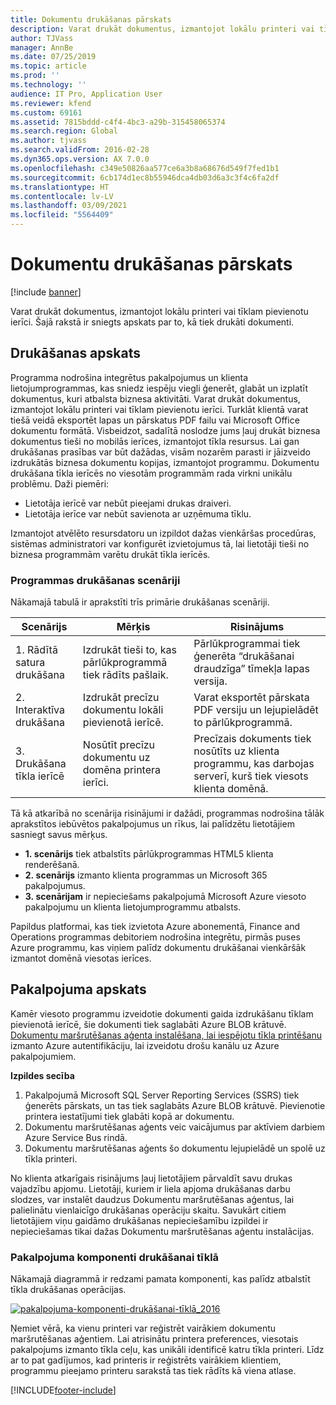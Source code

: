 ```yaml
---
title: Dokumentu drukāšanas pārskats
description: Varat drukāt dokumentus, izmantojot lokālu printeri vai tīklam pievienotu ierīci. Šajā rakstā ir sniegts apskats par to, kā tiek drukāti dokumenti.
author: TJVass
manager: AnnBe
ms.date: 07/25/2019
ms.topic: article
ms.prod: ''
ms.technology: ''
audience: IT Pro, Application User
ms.reviewer: kfend
ms.custom: 69161
ms.assetid: 7815bddd-c4f4-4bc3-a29b-315458065374
ms.search.region: Global
ms.author: tjvass
ms.search.validFrom: 2016-02-28
ms.dyn365.ops.version: AX 7.0.0
ms.openlocfilehash: c349e50826aa577ce6a3b8a68676d549f7fed1b1
ms.sourcegitcommit: 6cb174d1ec8b55946dca4db03d6a3c3f4c6fa2df
ms.translationtype: HT
ms.contentlocale: lv-LV
ms.lasthandoff: 03/09/2021
ms.locfileid: "5564409"
---
```

# <a name="document-printing-overview"></a>Dokumentu drukāšanas pārskats

[!include [banner](../includes/banner.md)]

Varat drukāt dokumentus, izmantojot lokālu printeri vai tīklam pievienotu ierīci. Šajā rakstā ir sniegts apskats par to, kā tiek drukāti dokumenti.

## <a name="printing-overview"></a>Drukāšanas apskats

Programma nodrošina integrētus pakalpojumus un klienta lietojumprogrammas, kas sniedz iespēju viegli ģenerēt, glabāt un izplatīt dokumentus, kuri atbalsta biznesa aktivitāti. Varat drukāt dokumentus, izmantojot lokālu printeri vai tīklam pievienotu ierīci. Turklāt klientā varat tiešā veidā eksportēt lapas un pārskatus PDF failu vai Microsoft Office dokumentu formātā. Visbeidzot, sadalītā noslodze jums ļauj drukāt biznesa dokumentus tieši no mobilās ierīces, izmantojot tīkla resursus. Lai gan drukāšanas prasības var būt dažādas, visām nozarēm parasti ir jāizveido izdrukātās biznesa dokumentu kopijas, izmantojot programmu. Dokumentu drukāšana tīkla ierīcēs no viesotām programmām rada virkni unikālu problēmu. Daži piemēri:

- Lietotāja ierīcē var nebūt pieejami drukas draiveri.
- Lietotāja ierīce var nebūt savienota ar uzņēmuma tīklu.

Izmantojot atvēlēto resursdatoru un izpildot dažas vienkāršas procedūras, sistēmas administratori var konfigurēt izvietojumus tā, lai lietotāji tieši no biznesa programmām varētu drukāt tīkla ierīcēs.

### <a name="application-printing-scenarios"></a>Programmas drukāšanas scenāriji 

Nākamajā tabulā ir aprakstīti trīs primārie drukāšanas scenāriji.

| Scenārijs                        | Mērķis                                                      | Risinājums |
|---------------------------------|-----------------------------------------------------------|----------|
| 1. Rādītā satura drukāšana        | Izdrukāt tieši to, kas pārlūkprogrammā tiek rādīts pašlaik.             | Pārlūkprogrammai tiek ģenerēta “drukāšanai draudzīga” tīmekļa lapas versija. |
| 2. Interaktīva drukāšana         | Izdrukāt precīzu dokumentu lokāli pievienotā ierīcē. | Varat eksportēt pārskata PDF versiju un lejupielādēt to pārlūkprogrammā. |
| 3. Drukāšana tīkla ierīcē | Nosūtīt precīzu dokumentu uz domēna printera ierīci.     | Precīzais dokuments tiek nosūtīts uz klienta programmu, kas darbojas serverī, kurš tiek viesots klienta domēnā. |

Tā kā atkarībā no scenārija risinājumi ir dažādi, programmas nodrošina tālāk aprakstītos iebūvētos pakalpojumus un rīkus, lai palīdzētu lietotājiem sasniegt savus mērķus.

- **1. scenārijs** tiek atbalstīts pārlūkprogrammas HTML5 klienta renderēšanā.
- **2. scenārijs** izmanto klienta programmas un Microsoft 365 pakalpojumus.
- **3. scenārijam** ir nepieciešams pakalpojumā Microsoft Azure viesoto pakalpojumu un klienta lietojumprogrammu atbalsts.

Papildus platformai, kas tiek izvietota Azure abonementā, Finance and Operations programmas debitoriem nodrošina integrētu, pirmās puses Azure programmu, kas viņiem palīdz dokumentu drukāšanai vienkāršāk izmantot domēnā viesotas ierīces.

## <a name="service-overview"></a>Pakalpojuma apskats
Kamēr viesoto programmu izveidotie dokumenti gaida izdrukāšanu tīklam pievienotā ierīcē, šie dokumenti tiek saglabāti Azure BLOB krātuvē. [Dokumentu maršrutēšanas aģenta instalēšana, lai iespējotu tīkla printēšanu](install-document-routing-agent.md) izmanto Azure autentifikāciju, lai izveidotu drošu kanālu uz Azure pakalpojumiem.

**Izpildes secība**

1. Pakalpojumā Microsoft SQL Server Reporting Services (SSRS) tiek ģenerēts pārskats, un tas tiek saglabāts Azure BLOB krātuvē. Pievienotie printera iestatījumi tiek glabāti kopā ar dokumentu.
2. Dokumentu maršrutēšanas aģents veic vaicājumus par aktīviem darbiem Azure Service Bus rindā.
3. Dokumentu maršrutēšanas aģents šo dokumentu lejupielādē un spolē uz tīkla printeri.

No klienta atkarīgais risinājums ļauj lietotājiem pārvaldīt savu drukas vajadzību apjomu. Lietotāji, kuriem ir liela apjoma drukāšanas darbu slodzes, var instalēt daudzus Dokumentu maršrutēšanas aģentus, lai palielinātu vienlaicīgo drukāšanas operāciju skaitu. Savukārt citiem lietotājiem viņu gaidāmo drukāšanas nepieciešamību izpildei ir nepieciešamas tikai dažas Dokumentu maršrutēšanas aģentu instalācijas.

### <a name="service-components-for-network-printing"></a>Pakalpojuma komponenti drukāšanai tīklā

Nākamajā diagrammā ir redzami pamata komponenti, kas palīdz atbalstīt tīkla drukāšanas operācijas.

[![pakalpojuma-komponenti-drukāšanai-tīklā\_2016](./media/service-components-for-network-printing_2016.png)](./media/service-components-for-network-printing_2016.png)

Ņemiet vērā, ka vienu printeri var reģistrēt vairākiem dokumentu maršrutēšanas aģentiem. Lai atrisinātu printera preferences, viesotais pakalpojums izmanto tīkla ceļu, kas unikāli identificē katru tīkla printeri. Līdz ar to pat gadījumos, kad printeris ir reģistrēts vairākiem klientiem, programmu pieejamo printeru sarakstā tas tiek rādīts kā viena atlase.


[!INCLUDE[footer-include](../../../includes/footer-banner.md)]